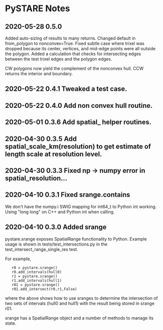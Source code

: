 
# PySTARE Notes

## 2020-05-28 0.5.0

Added auto-sizing of results to many returns. Changed default in
from_polygon to nonconvex=True. Fixed subtle case where trixel was
dropped because its center, vertices, and mid-edge points were all
outside the polygon. Added a calculation that checks for intersecting
edges between the test trixel edges and the polygon edges.

CW polygons now yield the complement of the nonconvex hull. CCW
returns the interior and boundary.

## 2020-05-22 0.4.1 Tweaked a test case.

## 2020-05-22 0.4.0 Add non convex hull routine.

## 2020-05-01 0.3.6 Add spatial_ helper routines.

## 2020-04-30 0.3.5 Add spatial_scale_km(resolution) to get estimate of length scale at resolution level.

## 2020-04-30 0.3.3 Fixed np -> numpy error in spatial_resolution...

## 2020-04-10 0.3.1 Fixed srange.contains
We don't have the  numpy.i SWIG mapping for int64_t to Python int working. Using "long long" on C++ and Python int when calling.

## 2020-04-10 0.3.0 Added srange
pystare.srange exposes SpatialRange functionality to Python. Example usage is shown in tests/test_intersections.py in the test_intersect_range_single_res test.

For example,
```
   r0 = pystare.srange()
   r0.add_intervals(hull0)
   r1 = pystare.srange()
   r1.add_intervals(hull1)
   r01 = pystare.srange()
   r01.add_intersect(r0,r1,False)
```
where the above shows how to use sranges to determine the intersection of two sets of intervals (hull0 and hull1) with the result being stored in srange r01.

srange has a SpatialRange object and a number of methods to manage its state.


